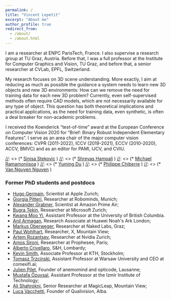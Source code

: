 ```yaml
---
permalink: /
title: "Vincent Lepetit"
excerpt: "About me"
author_profile: true
redirect_from: 
  - /about/
  - /about.html
---
```


I am a researcher at ENPC ParisTech, France. I also supervise a research group at TU Graz, Austria. Before that, I was a full professor at the Institute for Computer Graphics and Vision, TU Graz, and before that, a senior researcher at CVLab, EPFL, Switzerland.


My research focuses on 3D scene understanding. More exactly, I aim at reducing as much as possible the guidance a system needs to learn new 3D objects and new 3D environments: How can we remove the need for training data for each new 3D problem? Currently, even self-supervised methods often require CAD models, which are not necessarily available for any type of object. This question has both theoretical implications and practical applications, as the need for training data, even synthetic, is often a deal breaker for non-academic problems.

I received the Koenderick “test-of-time” award at the European Conference on Computer Vision 2020 for “Brief: Binary Robust Independent Elementary Features”. I serve as an area chair of the major computer vision conferences: CVPR (2011-2022), ICCV (2019-2021), ECCV (2010-2020), ACCV, BMVC) and as an editor for PAMI, IJCV, and CVIU.


<script src="//ajax.googleapis.com/ajax/libs/jquery/1.11.0/jquery.min.js"></script>
<script src="https://vincentlepetit.github.io/up_to_date_news.js"></script>
<div id="news_here"></div>
<script>up_to_date_news("https://vincentlepetit.github.io/news.json", "news_here");</script>

[//]: <> (### Current PhD students )
[//]: <> (* [Sinisa Stekovic](https://www.tugraz.at/institute/icg/research/team-lepetit/people/sinisa-stekovic/) )
[//]: <> (* [Shreyas Hampali](https://shreyashampali.github.io) )
[//]: <> (* [Michael Ramamonjisoa](https://michaelramamonjisoa.github.io) )
[//]: <> (* [Yuming Du](https://www.linkedin.com/in/yuming-du-811828110/) )
[//]: <> (* [Philippe Chiberre](https://www.linkedin.com/in/philippe-chiberre-99b27b102/) )
[//]: <> (* [Van Nguyen Nguyen](https://imagine-lab.enpc.fr/staff-members/van-nguyen-nguyen/) )

### Former PhD students and postdocs
* [Hugo Germain](https://www.hugogermain.com), Scientist at Apple Zurich;
* [Giorgia Pitteri](https://www.linkedin.com/in/giorgia-pitteri-63218510b), Researcher at Robominds, Munich;
* [Alexander Grabner](https://www.linkedin.com/in/alexander-grabner/), Scientist at Amazon Prime Air;
* [Bugra Tekin](https://btekin.github.io/), Researcher at Microsoft Zurich;
* [Kwang Moo Yi](https://www.cs.ubc.ca/~kmyi/), Assistant Professor at the University of British Columbia.
* [Anil Armagan](https://sites.google.com/view/anilarmagan/), Research Associate at Huawei Noah's Ark London;
* [Markus Oberweger](https://moberweger.github.io/), Researcher at Naked Labs, Graz;
* [Paul Wohlhart](https://www.linkedin.com/in/paul-wohlhart-2349671/), Researcher, X, Mountain View;
* [Artem Rozantsev](https://www.linkedin.com/in/artemrozantsev/?originalSubdomain=ch), Researcher at Nvidia Zurich;
* [Amos Sironi](https://www.linkedin.com/in/amos-sironi/), Researcher at Prophesee, Paris;
* [Alberto Crivellaro](https://www.linkedin.com/in/alberto-crivellaro-182b4a56/), S&H, Lombardy;
* [Kevin Smith](https://www.kth.se/profile/ksmith), Associate Professor at KTH, Stockholm;
* [Tomasz Trzcinski](http://ii.pw.edu.pl/~ttrzcins/index-en.html), Assistant Professor at Warsaw University and CEO at comexifi.ai;
* [Julien Pilet](https://www.linkedin.com/in/julienpilet/), Founder of anemomind and opticode, Lausanne;
* [Mustafa Özuysal](http://web.iyte.edu.tr/~mustafaozuysal/), Assistant Professor at the Izmir Institute of Technology;
* [Ali Shahrokni](https://www.linkedin.com/in/ali-shaw-rockney-shahrokni-4874093a/), Senior Researcher at MagicLeap, Mountain View;
* [Luca Vacchetti](https://www.linkedin.com/in/luca-vacchetti-a81170/), Founder of Qualivision, Alba.
